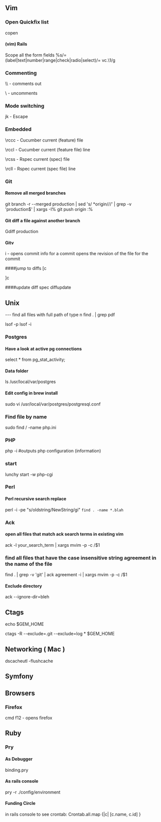 ## Vim
### Open Quickfix list
copen

#### (vim) Rails
Scope all the form fields
%s/= \(label\|text\|number\|range\|check\|radio\|select\)/= vc.\1/g


### Commenting
\\\  - comments out

\\   - uncomments

### Mode switching
jk - Escape

### Embedded
\rccc  - Cucumber current (feature) file

\rccl  - Cucumber current (feature file) line

\rcss  - Rspec current (spec) file

\rcll  - Rspec current (spec file) line

### Git
#### Remove all merged branches
git branch -r --merged production | sed 's/ *origin\///' | grep -v 'production$' | xargs -I% git push origin :%

#### Git diff a file against another branch
Gdiff production

#### Gitv
i - opens commit info for a commit
<cr> opens the revision of the file for the commit

####jump to diffs
[c

]c

####update diff spec
diffupdate

## Unix
--- find all files with full path of type n
find . | grep pdf

lsof -p <pid>
lsof -i

### Postgres

#### Have a look at active pg connections
select * from pg_stat_activity;

#### Data folder
ls /usr/local/var/postgres
#### Edit config in brew install
sudo vi /usr/local/var/postgres/postgresql.conf

### Find file by name
sudo find / -name php.ini

### PHP
php -i #outputs php configuration (information)

### start
lunchy start -w php-cgi

### Perl
#### Perl recursive search replace
perl -i -pe "s/oldstring/NewString/gi" `find . -name *.blah`

### Ack
#### open all files that match ack search terms in existing vim
ack -l your_search_term | xargs mvim -p -c /$1

### find all files that have the case insensitive string agreement in the name of the file
find . | grep -v 'git' | ack agreement -i | xargs mvim -p -c /$1

#### Exclude directory
ack --ignore-dir=bleh

## Ctags
echo $GEM_HOME

ctags -R --exclude=.git --exclude=log * $GEM_HOME

## Networking ( Mac )
dscacheutl -flushcache

## Symfony

## Browsers
### Firefox
cmd f12   - opens firefox

## Ruby
### Pry
#### As Debugger
binding.pry

#### As rails console
pry -r ./config/environment


#### Funding Circle
in rails console to see crontab:
Crontab.all.map {|c| [c.name, c.id] }
